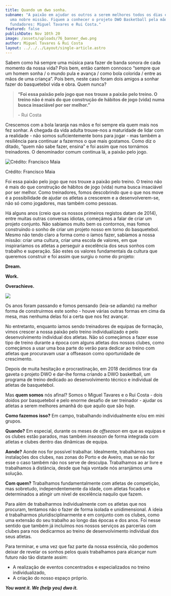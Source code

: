 ```yaml
---
title: Quando um dwo sonha.
subname: "A paixão em ajudar os outros a serem melhores todos os dias é sempre
  uma nobre missão. Fiquem a conhecer o projeto DWO Basketball pela mão dos seus
  fundadores: Miguel Tavares e Rui Costa."
featured: false
publishDate: Nov 10th 20
image: /assets/uploads/76_banner_dwo.png
author: Miguel Tavares & Rui Costa
layout: ../../../Layout/single-article.astro
---
```

Sabem como há sempre uma música para fazer de banda sonora de cada momento da nossa vida? Pois bem, então cantem connosco “sempre que um homem sonha / o mundo pula e avança / como bola colorida / entre as mãos de uma criança”. Pois bem, neste caso foram dois amigos a sonhar fazer do basquetebol vida e obra. Quem nunca?

> **“Foi essa paixão pelo jogo que nos trouxe a paixão pelo treino. O treino não é mais do que construção de hábitos de jogo (vida) numa busca insaciável por ser melhor.”**
>
> \- Rui Costa

Crescemos com a bola laranja nas mãos e foi sempre ela quem mais nos fez sonhar. A chegada da vida adulta trouxe-nos a maturidade de lidar com a realidade - não somos suficientemente bons para jogar - mas também a resiliência para continuar a fazermos o que mais gostamos. Como diz o ditado, “quem não sabe fazer, ensina” e foi assim que nos tornámos treinadores. O denominador comum continua lá, a paixão pelo jogo. 

![Crédito: Francisco Maia](/assets/uploads/dwo_1.jpeg "Crédito: Francisco Maia")

Crédito: Francisco Maia



Foi essa paixão pelo jogo que nos trouxe a paixão pelo treino. O treino não é mais do que construção de hábitos de jogo (vida) numa busca insaciável por ser melhor. Como treinadores, fomos descobrindo que o que nos move é a possibilidade de ajudar os atletas a crescerem e a desenvolverem-se, não só como jogadores, mas também como pessoas. 

Há alguns anos (creio que os nossos primeiros registos datam de 2014), entre muitas outras conversas idiotas, começámos a falar de criar um projeto conjunto. Não sabíamos muito bem os contornos, mas fomos construindo o sonho de criar um projeto nosso em torno do basquetebol. Mesmo não tendo claro a forma como o íamos fazer, sabíamos a nossa missão: criar uma cultura, criar uma escola de valores, em que inspiraríamos os atletas a perseguir a excelência dos seus sonhos com trabalho e superação. São estes os valores fundamentais da cultura que queremos construir e foi assim que surgiu o nome do projeto:

**Dream.**

**Work.**

**Overachieve.**

![](/assets/uploads/dwo_2.jpeg)

Os anos foram passando e fomos pensando (leia-se adiando) na melhor forma de construirmos este sonho - houve várias outras formas em cima da mesa, mas nenhuma delas foi a certa que nos fez avançar. 

No entretanto, enquanto íamos sendo treinadores de equipas de formação, vimos crescer a nossa paixão pelo treino individualizado e pelo desenvolvimento individual dos atletas. Não só começámos a fazer esse tipo de treino durante a época com alguns atletas dos nossos clubes, como começámos a usar uma boa parte do verão para dedicar ao treino com atletas que procuravam usar a offseason como oportunidade de crescimento.

Depois de muita hesitação e procrastinação, em 2018 decidimos tirar da gaveta o projeto DWO e dar-lhe forma criando a DWO basketball, um programa de treino dedicado ao desenvolvimento técnico e individual de atletas de basquetebol. 

Mas **quem somos** nós afinal? Somos o Miguel Tavares e o Rui Costa - dois doidos por basquetebol e pelo enorme desafio de ser treinador - ajudar os atletas a serem melhores amanhã do que aquilo que são hoje.

**Como fazemos isso?** Em campo, trabalhando individualmente e/ou em mini grupos. 

**Quando?** Em especial, durante os meses de *offseason* em que as equipas e os clubes estão parados, mas também *inseason* de forma integrada com atletas e clubes dentro das dinâmicas de equipa. 

**Aonde?** Aonde nos for possível trabalhar. Idealmente, trabalhámos nas instalações dos clubes, nas zonas do Porto e de Aveiro, mas se não for esse o caso também não nos serve de desculpa. Trabalhamos ao ar livre e trabalhamos à distância, desde que haja vontade nós arranjámos uma solução. 

**Com quem?** Trabalhamos fundamentalmente com atletas de competição, mas sobretudo, independentemente da idade, com atletas focados e determinados a atingir um nível de excelência naquilo que fazem.

Para além de trabalharmos individualmente com os atletas que nos procuram, tentamos não o fazer de forma isolada e unidimensional. A ideia é trabalharmos pluridisciplinarmente e em conjunto com os clubes, como uma extensão do seu trabalho ao longo das épocas e dos anos. Foi nesse sentido que também já incluímos nos nossos serviços as parcerias com clubes para nos dedicarmos ao treino de desenvolvimento individual dos seus atletas.

Para terminar, e uma vez que faz parte da nossa essência, não podemos deixar de revelar os sonhos pelos quais trabalhamos para alcançar num futuro não tão distante assim:

* A realização de eventos concentrados e especializados no treino individualizado,
* A criação do nosso espaço próprio.

***You want it. We (help you) dwo it.***